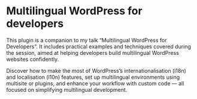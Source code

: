 # Multilingual WordPress for developers

This plugin is a companion to my talk “Multilingual WordPress for Developers”. It includes practical examples and techniques covered during the session, aimed at helping developers build multilingual WordPress websites confidently.

Discover how to make the most of WordPress’s internationalisation (i18n) and localisation (l10n) features, set up multilingual environments using multisite or plugins, and enhance your workflow with custom code — all focused on simplifying multilingual development.
